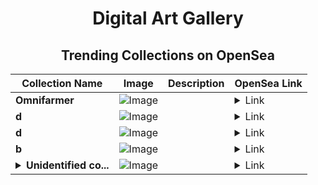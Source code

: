 <div align="center">

# Digital Art Gallery

## Trending Collections on OpenSea

| Collection Name                       | Image                                                                                     | Description                       | OpenSea Link                                                                                          |
|---------------------------------------|-------------------------------------------------------------------------------------------|-----------------------------------|--------------------------------------------------------------------------------------------------------|
| **Omnifarmer** | ![Image](https://i.seadn.io/s/raw/files/9f1a5e94f9d5115ef2f9c26b004fcb38.png?w=500&auto=format?w=200&auto=format) |  | <details><summary>Link</summary>[Omnifarmer](https://opensea.io/collection/omnifarmer)</details> |
| **d** | ![Image](https://i.seadn.io/s/raw/files/ec0b573a89747f1823384435a70bd5c9.jpg?w=500&auto=format?w=200&auto=format) |  | <details><summary>Link</summary>[d](https://opensea.io/collection/d-6057)</details> |
| **d** | ![Image](https://i.seadn.io/s/raw/files/f20d5b3ed93d4d69d0d04611050454f3.jpg?w=500&auto=format?w=200&auto=format) |  | <details><summary>Link</summary>[d](https://opensea.io/collection/d-6056)</details> |
| **b** | ![Image](https://i.seadn.io/s/raw/files/60425129d8b9674a48735150e2622dcb.jpg?w=500&auto=format?w=200&auto=format) |  | <details><summary>Link</summary>[b](https://opensea.io/collection/b-17276)</details> |
| **<details><summary>Unidentified co...</summary>Unidentified contract 08524956-7040-4fdb-b6dc-3fb306d57737</details>** | ![Image](https://i.seadn.io/s/raw/files/986198d649f262be0d5e63dd657e8940.jpg?w=500&auto=format?w=200&auto=format) |  | <details><summary>Link</summary>[Unidentified contract 08524956-7040-4fdb-b6dc-3fb306d57737](https://opensea.io/collection/unidentified-contract-08524956-7040-4fdb-b6dc-3fb3)</details> |

</div>